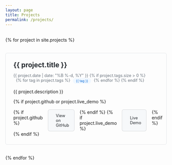 ```yaml
---
layout: page
title: Projects
permalink: /projects/
---
```


<div class="projects">
  {% for project in site.projects %}
    <div class="project">
      <h2><a href="{{ project.url | relative_url }}">{{ project.title }}</a></h2>
      <p class="project-meta">
        <span class="project-date">{{ project.date | date: "%B %-d, %Y" }}</span>
        {% if project.tags.size > 0 %}
          <span class="project-tags">
            {% for tag in project.tags %}
              <span class="tag">{{ tag }}</span>
            {% endfor %}
          </span>
        {% endif %}
      </p>
      <p>{{ project.description }}</p>
      {% if project.github or project.live_demo %}
        <div class="project-links">
          {% if project.github %}
            <a href="https://github.com/{{ project.github }}" class="btn" target="_blank">
              <i class="fab fa-github"></i> View on GitHub
            </a>
          {% endif %}
          {% if project.live_demo %}
            <a href="{{ project.live_demo }}" class="btn" target="_blank">
              <i class="fas fa-external-link-alt"></i> Live Demo
            </a>
          {% endif %}
        </div>
      {% endif %}
    </div>
  {% endfor %}
</div>

<style>
.projects {
  display: grid;
  grid-template-columns: repeat(auto-fill, minmax(300px, 1fr));
  gap: 2rem;
  margin: 2rem 0;
}

.project {
  padding: 1.5rem;
  border: 1px solid #e1e4e8;
  border-radius: 6px;
  transition: transform 0.2s ease, box-shadow 0.2s ease;
}

.project:hover {
  transform: translateY(-5px);
  box-shadow: 0 4px 12px rgba(0, 0, 0, 0.1);
}

.project h2 {
  margin-top: 0;
  margin-bottom: 0.5rem;
}

.project h2 a {
  color: #24292e;
  text-decoration: none;
}

.project h2 a:hover {
  color: #0366d6;
}

.project-meta {
  color: #6a737d;
  font-size: 0.9em;
  margin-bottom: 1rem;
}

.project-tags {
  display: inline-flex;
  flex-wrap: wrap;
  gap: 0.5rem;
  margin-left: 0.5rem;
}

.tag {
  background-color: #f1f8ff;
  color: #0366d6;
  padding: 0.2rem 0.6rem;
  border-radius: 2em;
  font-size: 0.8em;
  white-space: nowrap;
}

.project-links {
  margin-top: 1rem;
  display: flex;
  gap: 1rem;
}

.btn {
  display: inline-flex;
  align-items: center;
  gap: 0.5rem;
  padding: 0.5rem 1rem;
  background-color: #f6f8fa;
  color: #24292e;
  text-decoration: none;
  border: 1px solid rgba(27, 31, 35, 0.15);
  border-radius: 6px;
  font-size: 0.9em;
  transition: background-color 0.2s ease;
}

.btn:hover {
  background-color: #eaecef;
  text-decoration: none;
}

.btn i {
  font-size: 1.1em;
}
</style>
